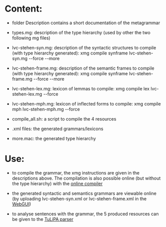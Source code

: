 # Content:

* folder Description contains a short documentation of the metagrammar

* types.mg: description of the type hierarchy (used by other the two following mg files)

* lvc-stehen-syn.mg: description of the syntactic structures
  to compile (with type hierarchy generated):
  xmg compile synframe lvc-stehen-syn.mg --force --more

* lvc-stehen-frame.mg: description of the semantic frames
  to compile (with type hierarchy generated):
  xmg compile synframe lvc-stehen-frame.mg --force --more

* lvc-stehen-lex.mg: lexicon of lemmas
  to compile:
  xmg compile lex lvc-stehen-lex.mg --force

* lvc-stehen-mph.mg: lexicon of inflected forms
  to compile:
  xmg compile mph lvc-stehen-mph.mg --force

* compile_all.sh: a script to compile the 4 resources

* .xml files: the generated grammars/lexicons

* more.mac: the generated type hierarchy

# Use:

* to compile the grammar, the xmg instructions are given in the descriptions above. The compilation is also possible online (but without the type hierarchy) with the [online compiler](http://xmg.phil.hhu.de/index.php/upload/workbench)

* the generated syntactic and semantics grammars are viewable online (by uploading lvc-stehen-syn.xml or lvc-stehen-frame.xml in the [WebGUI](http://xmg.phil.hhu.de/))

* to analyse sentences with the grammar, the 5 produced resources can be given to the [TuLiPA parser](https://github.com/spetitjean/TuLiPA-frames)

